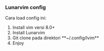 ### Lunarvim config
Cara load config ini:
<ol>
  <li>Install vim versi 8.0+</li>
  <li>Install Lunarvim</li>
  <li>Git clone pada direktori **~/.config/lvim**</li>
  <li>Enjoy</li>
</ol>

